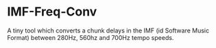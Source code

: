 # IMF-Freq-Conv
A tiny tool which converts a chunk delays in the IMF (id Software Music Format) between 280Hz, 560hz and 700Hz tempo speeds.
